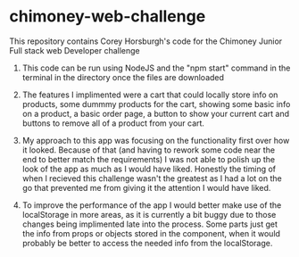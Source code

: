 # chimoney-web-challenge

This repository contains Corey Horsburgh's code for the Chimoney Junior Full stack web Developer challenge

1. This code can be run using NodeJS and the "npm start" command in the terminal in the directory once the files are downloaded

2. The features I implimented were a cart that could locally store info on products, some dummmy products for the cart, showing some basic info on a product, a basic order page, a button to show your current cart and buttons to remove all of a product from your cart.

3. My approach to this app was focusing on the functionality first over how it looked. Because of that (and having to rework some code near the end to better match the requirements) I was not able to polish up the look of the app as much as I would have liked. Honestly the timing of when I recieved this challenge wasn't the greatest as I had a lot on the go that prevented me from giving it the attention I would have liked.

4. To improve the performance of the app I would better make use of the localStorage in more areas, as it is currently a bit buggy due to those changes being implimented late into the process. Some parts just get the info from props or objects stored in the component, when it would probably be better to access the needed info from the localStorage.
